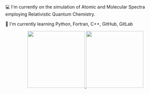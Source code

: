 ###

:computer: I'm currently on the simulation of Atomic and Molecular Spectra employing Relativistic Quantum Chemistry.

🌱 I'm currently learning Python, Fortran, C++, GitHub, GitLab

<div align="center">
  <a href="https://github.com/wilkenmis/">
  <img height="180em" src="https://github-readme-stats.vercel.app/api username=wilkenmis&show_icons=True&theme=dracula&include_all_commits=true&count_private=true"/>
  <img height="180em" src="https://github-readme-stats.vercel.app/api/top-langs/?username=wilkenmis&layout=compact&langs_count=7&theme=dracula"/>
</div>


<!--
**wilkenmis/wilkenmis** is a ✨ _special_ ✨ repository because its `README.md` (this file) appears on your GitHub profile.

Here are some ideas to get you started:

- 🔭 I’m currently working on ...
- 🌱 I’m currently learning ...
- 👯 I’m looking to collaborate on ...
- 🤔 I’m looking for help with ...
- 💬 Ask me about ...
- 📫 How to reach me: ...
- 😄 Pronouns: ...
- ⚡ Fun fact: ...
-->
